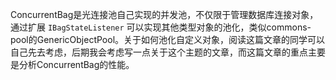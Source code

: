 ConcurrentBag是光连接池自己实现的并发池，不仅限于管理数据库连接对象，通过扩展 `IBagStateListener` 可以实现其他类型对象的池化，类似commons-pool的GenericObjectPool。关于如何池化自定义对象，阅读这篇文章的同学可以自己先去考虑，后期我会考虑写一点关于这个主题的文章，而这篇文章的重点主要是分析ConcurrentBag的性能。
